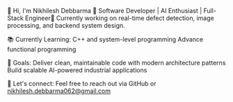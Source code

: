 👋 Hi, I'm Nikhilesh Debbarma
🔧 Software Developer | AI Enthusiast | Full-Stack Engineer📍 Currently working on real-time defect detection, image processing, and backend system design.

📚 Currently Learning:
C++ and system-level programming
Advance functional programming

🚀 Goals:
Deliver clean, maintainable code with modern architecture patterns
Build scalable AI-powered industrial applications

📢 Let's connect:
Feel free to reach out via GitHub or nikhilesh.debbarma062@gmail.com
